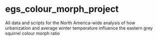 # egs_colour_morph_project
All data and scripts for the North America-wide analysis of how urbanization and average winter temperature influence the eastern grey squirrel colour morph ratio
